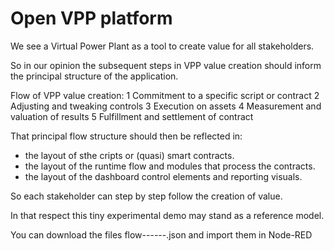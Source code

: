 # Open VPP platform

We see a Virtual Power Plant as a tool to create value for all stakeholders.

So in our opinion the subsequent steps in VPP value creation should 
inform the principal structure of the application. 

Flow of VPP value creation:
  1 Commitment to a specific script or contract
  2 Adjusting and tweaking controls
  3 Execution on assets
  4 Measurement and valuation of results
  5 Fulfillment and settlement of contract

That principal flow structure should then be reflected in:
- the layout of sthe cripts or (quasi) smart contracts.
- the layout of the runtime flow and modules that process the contracts.
- the layout of the dashboard control elements and reporting visuals.

So each stakeholder can step by step follow the creation of value.

In that respect this tiny experimental demo may stand as a reference model.

You can download the files flow------.json and import them in Node-RED
